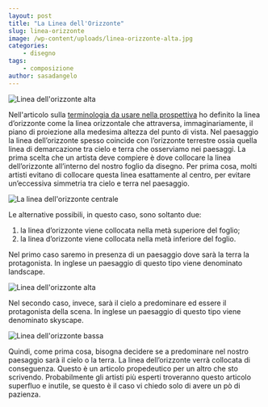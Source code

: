 ```yaml
---
layout: post
title: "La Linea dell'Orizzonte"
slug: linea-orizzonte
image: /wp-content/uploads/linea-orizzonte-alta.jpg
categories:
    - disegno
tags:
    - composizione
author: sasadangelo
---
```


![Linea dell'orizzonte alta](https://www.disegnoepittura.it/wp-content/uploads/linea-orizzonte-alta.jpg "Linea dell'orizzonte alta")

Nell'articolo sulla [terminologia da usare nella prospettiva](https://www.disegnoepittura.it/prospettiva-terminologia-sapere/) ho definito la linea d’orizzonte come la linea orizzontale che attraversa, immaginariamente, il piano di proiezione alla medesima altezza del punto di vista. Nel paesaggio la linea dell’orizzonte spesso coincide con l’orizzonte terrestre ossia quella linea di demarcazione tra cielo e terra che osserviamo nei paesaggi. La prima scelta che un artista deve compiere è dove collocare la linea dell’orizzonte all’interno del nostro foglio da disegno. Per prima cosa, molti artisti evitano di collocare questa linea esattamente al centro, per evitare un’eccessiva simmetria tra cielo e terra nel paesaggio.

![La linea dell'orizzonte centrale](https://www.disegnoepittura.it/wp-content/uploads/linea-orizzonte-centrale.jpg "La linea dell'orizzonte centrale")

Le alternative possibili, in questo caso, sono soltanto due:

1. la linea d’orizzonte viene collocata nella metà superiore del foglio;
2. la linea d’orizzonte viene collocata nella metà inferiore del foglio.

Nel primo caso saremo in presenza di un paesaggio dove sarà la terra la protagonista. In inglese un paesaggio di questo tipo viene denominato landscape.

![Linea dell'orizzonte alta](https://www.disegnoepittura.it/wp-content/uploads/linea-orizzonte-alta.jpg "Linea dell'orizzonte alta")

Nel secondo caso, invece, sarà il cielo a predominare ed essere il protagonista della scena. In inglese un paesaggio di questo tipo viene denominato skyscape.

![Linea dell'orizzonte bassa](https://www.disegnoepittura.it/wp-content/uploads/linea-orizzonte-bassa.jpg "Linea dell'orizzonte bassa")

Quindi, come prima cosa, bisogna decidere se a predominare nel nostro paesaggio sarà il cielo o la terra. La linea dell’orizzonte verrà collocata di conseguenza. Questo è un articolo propedeutico per un altro che sto scrivendo. Probabilmente gli artisti più esperti troveranno questo articolo superfluo e inutile, se questo è il caso vi chiedo solo di avere un pò di pazienza.
